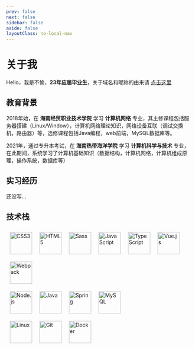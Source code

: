 ```yaml
---
prev: false
next: false
sidebar: false
aside: false
layoutClass: no-local-nav
---
```

# 关于我

Hello，我是不愉，**23年应届毕业生**，关于域名和昵称的由来请 [点击这里](/about/name)

## 教育背景
2018年始，在 **海南经贸职业技术学院** 学习 **计算机网络** 专业，其主修课程包括服务器搭建（Linux/Window），计算机网络理论知识，网络设备互联（调试交换机，路由器）等，选修课程包括Java编程，web前端，MySQL数据库等。

2021年，通过专升本考试，在 **海南热带海洋学院** 学习 **计算机科学与技术** 专业，在此期间，系统学习了计算机基础知识（数据结构，计算机网络，计算机组成原理，操作系统，数据库等）

## 实习经历

还没写...

## 技术栈  
<div class="skill">
    <img src="https://profilinator.rishav.dev/skills-assets/css3-original-wordmark.svg" alt="CSS3" />
    <img src="https://profilinator.rishav.dev/skills-assets/html5-original-wordmark.svg" alt="HTML5" />
    <img src="https://profilinator.rishav.dev/skills-assets/sass-original.svg" alt="Sass" />
    <img src="https://profilinator.rishav.dev/skills-assets/javascript-original.svg" alt="JavaScript" />
    <img src="https://profilinator.rishav.dev/skills-assets/typescript-original.svg" alt="TypeScript" />
    <img src="https://profilinator.rishav.dev/skills-assets/vuejs-original-wordmark.svg" alt="Vue.js" />
    <img src="https://profilinator.rishav.dev/skills-assets/webpack-original.svg" alt="Webpack"/>
</div>
<div class="skill">
    <img src="https://profilinator.rishav.dev/skills-assets/nodejs-original-wordmark.svg" alt="Node.js" />
    <img src="https://profilinator.rishav.dev/skills-assets/java-original-wordmark.svg" alt="Java" />
    <img src="https://profilinator.rishav.dev/skills-assets/springio-icon.svg" alt="Spring" />
    <img src="https://profilinator.rishav.dev/skills-assets/mysql-original-wordmark.svg" alt="MySQL" />
</div>
<div class="skill">
    <img src="https://profilinator.rishav.dev/skills-assets/linux-original.svg" alt="Linux" />
    <img src="https://profilinator.rishav.dev/skills-assets/git-scm-icon.svg" alt="Git" />
    <img src="https://profilinator.rishav.dev/skills-assets/docker-original-wordmark.svg" alt="Docker" />
</div>

<style lang="scss" scoped>
    .skill{
        /* margin: 5px; */
        display: flex;
        flex-wrap: wrap;
        img{
            margin: 10px;
            height: 60px;
            filter: brightness(1);
            &:hover{
                filter: brightness(1.05);
            }
        }
    }
</style>